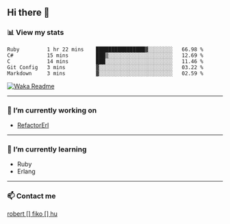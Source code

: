 ## Hi there 👋

### 📊 View my stats

<!--START_SECTION:waka-->
```text
Ruby         1 hr 22 mins    ████████████████▓░░░░░░░░   66.98 % 
C#           15 mins         ███▒░░░░░░░░░░░░░░░░░░░░░   12.69 % 
C            14 mins         ███░░░░░░░░░░░░░░░░░░░░░░   11.46 % 
Git Config   3 mins          ▓░░░░░░░░░░░░░░░░░░░░░░░░   03.22 % 
Markdown     3 mins          ▓░░░░░░░░░░░░░░░░░░░░░░░░   02.59 % 
```
<!--END_SECTION:waka-->
[![Waka Readme](https://github.com/robertfiko/robertfiko/actions/workflows/wakatime_main.yml/badge.svg)](https://github.com/robertfiko/robertfiko/actions/workflows/wakatime_main.yml)

---

### 🔭 I’m currently working on
- [RefactorErl](https://plc.inf.elte.hu/erlang/)

---

### 🌱 I’m currently learning
- Ruby
- Erlang

---

### 📫 Contact me
[robert [] fiko [] hu](mailto:robert@fiko.hu)



<!--
**robertfiko/robertfiko** is a ✨ _special_ ✨ repository because its `README.md` (this file) appears on your GitHub profile.

Here are some ideas to get you started:

- 🔭 I’m currently working on ...
- 🌱 I’m currently learning ...
- 👯 I’m looking to collaborate on ...
- 🤔 I’m looking for help with ...
- 💬 Ask me about ...
- 📫 How to reach me: ...
- 😄 Pronouns: ...
- ⚡ Fun fact: ...
-->
